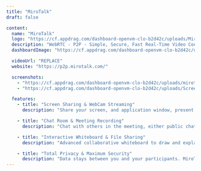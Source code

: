 ```yaml
---
title: "MiroTalk"
draft: false

content:
  name: "MiroTalk"
  logo: "https://cf.appdrag.com/dashboard-openvm-clo-b2d42c/uploads/MiroTalk-cLmd.png"
  description: "WebRTC - P2P - Simple, Secure, Fast Real-Time Video Conferences Up to 4k and 60fps, compatible with all browsers and platforms."
  dashboardImage: "https://cf.appdrag.com/dashboard-openvm-clo-b2d42c/uploads/mirotalk--1--Knbr.png"

  videoUrl: "REPLACE"
  website: "https://p2p.mirotalk.com/"

  screenshots:
    - "https://cf.appdrag.com/dashboard-openvm-clo-b2d42c/uploads/mirotalk--1--Knbr.png"
    - "https://cf.appdrag.com/dashboard-openvm-clo-b2d42c/uploads/Screenshot-2023-12-05-200000-dYC0.png"

  features:
    - title: "Screen Sharing & WebCam Streaming"
      description: "Share your screen, and application window, present your documents, slides, and more. Up to 4k resolution and speed up to 60fps. Having the webcam on, allows participants to make a deeper connection with you. Up to 4k resolution and speed up to 60fps."

    - title: "Chat Room & Meeting Recording"
      description: "Chat with others in the meeting, either public chat or private, save the meeting messages. An integrated emoji picker to show your feelings. Record your Screen, WebCam, and Audio. Save it for use in the future or to share with others."

    - title: "Interactive Whiteboard & File Sharing"
      description: "Advanced collaborative whiteboard to draw and explain your concepts to the other participants in the meeting. Share any types of files to all participants in the meeting, in total security, thanks to Datagram Transport Layer Security (DTLS)."

    - title: "Total Privacy & Maximum Security"
      description: "Data stays between you and your participants. MiroTalk doesn't collect or share personal information. It's built for privacy first. End-to-end state-of-the-art encryption means your participants are exactly that. Your calls."
---
```

